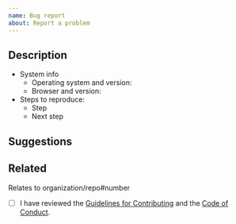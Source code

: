 ```yaml
---
name: Bug report
about: Report a problem
---
```


## Description

<!-- Provide clear description of the issue in 1-2 sentences. -->

- System info
  - Operating system and version: <!-- macOS 10.15.6 -->
  - Browser and version: <!-- Firefox 79.0 -->
- Steps to reproduce:
  - Step
  - Next step

<!-- Add at least one screenshot of the problem. -->

## Suggestions

<!-- Describe how the application should work instead. -->

<!-- List locations of relevant code modules. -->

## Related

Relates to organization/repo#number <!-- Reference related commits, issues and pull requests. Type `#` and select from the list. -->

- [ ] I have reviewed the [Guidelines for Contributing](CONTRIBUTING.md) and the [Code of Conduct](CODE_OF_CONDUCT.md).
